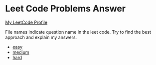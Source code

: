 # Leet Code Problems Answer

[My LeetCode Profile](https://leetcode.com/u/mohamadch91/)

 File names indicate question name in the leet code. Try to find the best approach and explain my answers.   

 - [easy](./easy/)
 - [medium](./medium/)
 - [hard](./hard/)
